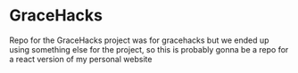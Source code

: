 # GraceHacks
Repo for the GraceHacks project
was for gracehacks but we ended up using something else for the project, so this is probably gonna be a repo for a react version of my personal website

